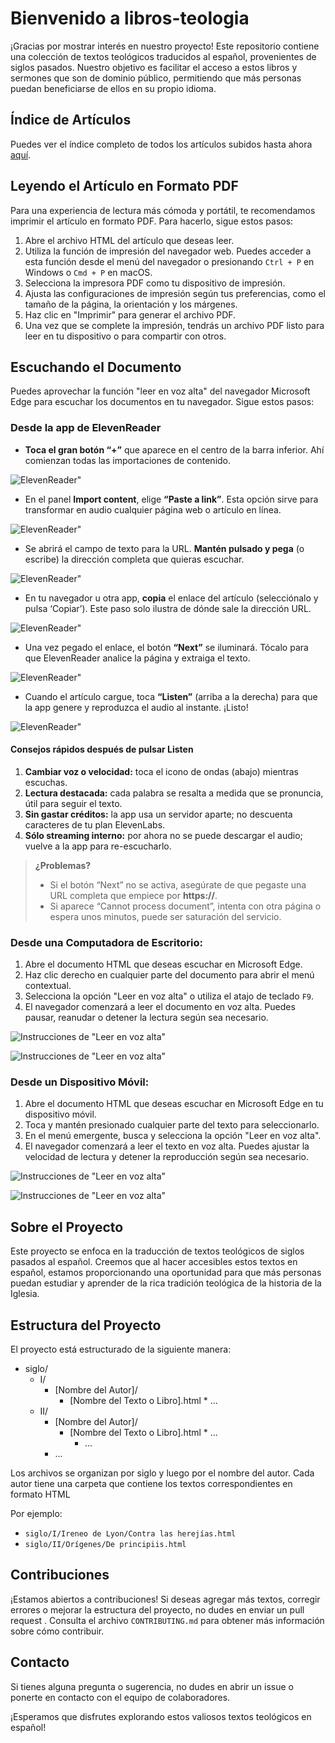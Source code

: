 # Bienvenido a libros-teologia

¡Gracias por mostrar interés en nuestro proyecto! Este repositorio contiene una colección de textos teológicos traducidos al español, provenientes de siglos pasados. Nuestro objetivo es facilitar el acceso a estos libros y sermones que son de dominio público, permitiendo que más personas puedan beneficiarse de ellos en su propio idioma.

## Índice de Artículos

Puedes ver el índice completo de todos los artículos subidos hasta ahora [aquí](https://daniel08garcia.github.io/libros-teologia/).

## Leyendo el Artículo en Formato PDF

Para una experiencia de lectura más cómoda y portátil, te recomendamos imprimir el artículo en formato PDF. Para hacerlo, sigue estos pasos:

1. Abre el archivo HTML del artículo que deseas leer.
2. Utiliza la función de impresión del navegador web. Puedes acceder a esta función desde el menú del navegador o presionando `Ctrl + P` en Windows o `Cmd + P` en macOS.
3. Selecciona la impresora PDF como tu dispositivo de impresión.
4. Ajusta las configuraciones de impresión según tus preferencias, como el tamaño de la página, la orientación y los márgenes.
5. Haz clic en "Imprimir" para generar el archivo PDF.
6. Una vez que se complete la impresión, tendrás un archivo PDF listo para leer en tu dispositivo o para compartir con otros.

## Escuchando el Documento

Puedes aprovechar la función "leer en voz alta" del navegador Microsoft Edge para escuchar los documentos en tu navegador. Sigue estos pasos:

### Desde la app de ElevenReader

- **Toca el gran botón “+”** que aparece en el centro de la barra inferior. Ahí comienzan todas las importaciones de contenido.

![ElevenReader"](assets/ElevenReader1.jpg)

- En el panel **Import content**, elige **“Paste a link”**. Esta opción sirve para transformar en audio cualquier página web o artículo en línea.

![ElevenReader"](assets/ElevenReader2.jpg)

- Se abrirá el campo de texto para la URL. **Mantén pulsado y pega** (o escribe) la dirección completa que quieras escuchar.

![ElevenReader"](assets/ElevenReader3.jpg)

- En tu navegador u otra app, **copia** el enlace del artículo (selecciónalo y pulsa ‘Copiar’). Este paso solo ilustra de dónde sale la dirección URL.

![ElevenReader"](assets/ElevenReader4.jpg)

- Una vez pegado el enlace, el botón **“Next”** se iluminará. Tócalo para que ElevenReader analice la página y extraiga el texto.

![ElevenReader"](assets/ElevenReader5.jpg)

- Cuando el artículo cargue, toca **“Listen”** (arriba a la derecha) para que la app genere y reproduzca el audio al instante. ¡Listo!

![ElevenReader"](assets/ElevenReader6.jpg)

#### Consejos rápidos después de pulsar **Listen**

1. **Cambiar voz o velocidad:** toca el icono de ondas (abajo) mientras escuchas.
2. **Lectura destacada:** cada palabra se resalta a medida que se pronuncia, útil para seguir el texto.
3. **Sin gastar créditos:** la app usa un servidor aparte; no descuenta caracteres de tu plan ElevenLabs.
4. **Sólo streaming interno:** por ahora no se puede descargar el audio; vuelve a la app para re-escucharlo.

> **¿Problemas?**
>
> - Si el botón “Next” no se activa, asegúrate de que pegaste una URL completa que empiece por **https\://**.
> - Si aparece “Cannot process document”, intenta con otra página o espera unos minutos, puede ser saturación del servicio.

### Desde una Computadora de Escritorio:

1. Abre el documento HTML que deseas escuchar en Microsoft Edge.
2. Haz clic derecho en cualquier parte del documento para abrir el menú contextual.
3. Selecciona la opción "Leer en voz alta" o utiliza el atajo de teclado `F9`.
4. El navegador comenzará a leer el documento en voz alta. Puedes pausar, reanudar o detener la lectura según sea necesario.

![Instrucciones de "Leer en voz alta"](assets/ReadAloud-2.png)

![Instrucciones de "Leer en voz alta"](assets/ReadAloud-1.png)

### Desde un Dispositivo Móvil:

1. Abre el documento HTML que deseas escuchar en Microsoft Edge en tu dispositivo móvil.
2. Toca y mantén presionado cualquier parte del texto para seleccionarlo.
3. En el menú emergente, busca y selecciona la opción "Leer en voz alta".
4. El navegador comenzará a leer el texto en voz alta. Puedes ajustar la velocidad de lectura y detener la reproducción según sea necesario.

![Instrucciones de "Leer en voz alta"](assets/ReadAloud-M1.jpg)

![Instrucciones de "Leer en voz alta"](assets/ReadAloud-M2.jpg)

## Sobre el Proyecto

Este proyecto se enfoca en la traducción de textos teológicos de siglos pasados al español. Creemos que al hacer accesibles estos textos en español, estamos proporcionando una oportunidad para que más personas puedan estudiar y aprender de la rica tradición teológica de la historia de la Iglesia.

## Estructura del Proyecto

El proyecto está estructurado de la siguiente manera:

- siglo/
  - I/
    - [Nombre del Autor]/
      - [Nombre del Texto o Libro].html \* ...
  - II/
    - [Nombre del Autor]/
      - [Nombre del Texto o Libro].html \* ...
        - ...
    - ...

Los archivos se organizan por siglo y luego por el nombre del autor. Cada autor tiene una carpeta que contiene los textos correspondientes en formato HTML

Por ejemplo:

- `siglo/I/Ireneo de Lyon/Contra las herejías.html`
- `siglo/II/Orígenes/De principiis.html`

## Contribuciones

¡Estamos abiertos a contribuciones! Si deseas agregar más textos, corregir errores o mejorar la estructura del proyecto, no dudes en enviar un pull request . Consulta el archivo `CONTRIBUTING.md` para obtener más información sobre cómo contribuir.

## Contacto

Si tienes alguna pregunta o sugerencia, no dudes en abrir un issue o ponerte en contacto con el equipo de colaboradores.

¡Esperamos que disfrutes explorando estos valiosos textos teológicos en español!
